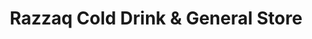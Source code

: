 ---
title: "Razzaq Cold Drink & General Store"
url: /karachi/razzaq-cold-drink-und-general-store/
shop: Warenhaus
---